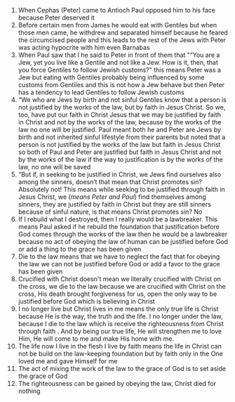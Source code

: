 1. When Cephas (Peter) came to Antioch Paul opposed him to his face because Peter deserved it
2. Before certain men from James he would eat with Gentiles but when those men came, he withdrew and separated himself because he feared the circumcised people and this leads to the rest of the Jews with Peter was acting hypocrite with him even Barnabas
3. When Paul saw that I he said to Peter in front of them that "“You are a Jew, yet you live like a Gentile and not like a Jew. How is it, then, that you force Gentiles to follow Jewish customs?" this means Peter was a Jew but eating with Gentiles probably being influenced by some customs from Gentiles and this is not how a Jew behave but then Peter has a tendency to lead Gentiles to follow Jewish customs
4. “We who are Jews by birth and not sinful Gentiles know that a person is not justified by the works of the law, but by faith in Jesus Christ. So we, too, have put our faith in Christ Jesus that we may be justified by faith in Christ and not by the works of the law, because by the works of the law no one will be justified. Paul meant both he and Peter are Jews by birth and not inherited sinful lifestyle from their parents but noted that a person is not justified by the works of the law but faith in Jesus Christ so both of Paul and Peter are justified but faith in Jesus Christ and not by the works of the law if the way to justification is by the works of the law, no one will be saved
5. “But if, in seeking to be justified in Christ, we Jews find ourselves also among the sinners, doesn’t that mean that Christ promotes sin? Absolutely not! This means while seeking to be justified through faith in Jesus Christ, we (*means Peter and Paul*) find themselves among sinners, they are justified by faith in Christ but they are still sinners because of sinful nature, is that means Christ promotes sin? No
6. If I rebuild what I destroyed, then I really would be a lawbreaker. This means Paul asked if he rebuild the foundation that justification before God comes through the works of the law then he would be a lawbreaker because no act of obeying the law of human can be justified before God or add a thing to the grace has been given 
7. Die to the law means that we have to neglect the fact that for obeying the law we can not be justified before God or add a favor to the grace has been given
8. Crucified with Christ doesn't mean we literally crucified with Christ on the cross, we die to the law because we are crucified with Christ on the cross, His death brought forgiveness for us, open the only way to be justified before God which is believing in Christ
9. I no longer live but Christ lives in me means the only true life is Christ because He is the way, the truth and the life. I no longer under the law, because I die to the law which is receive the righteousness from Christ through faith . And by being our true life, He will strengthen me to love Him, He will come to me and make His home with me.
10. The life now I live in the flesh I live by faith means the life in Christ can not be build on the law-keeping foundation but by faith only in the One loved me and gave Himself for me
11. The act of mixing the work of the law to the grace of God is to set aside the grace of God
12. The righteousness can be gained by obeying the law, Christ died for nothing